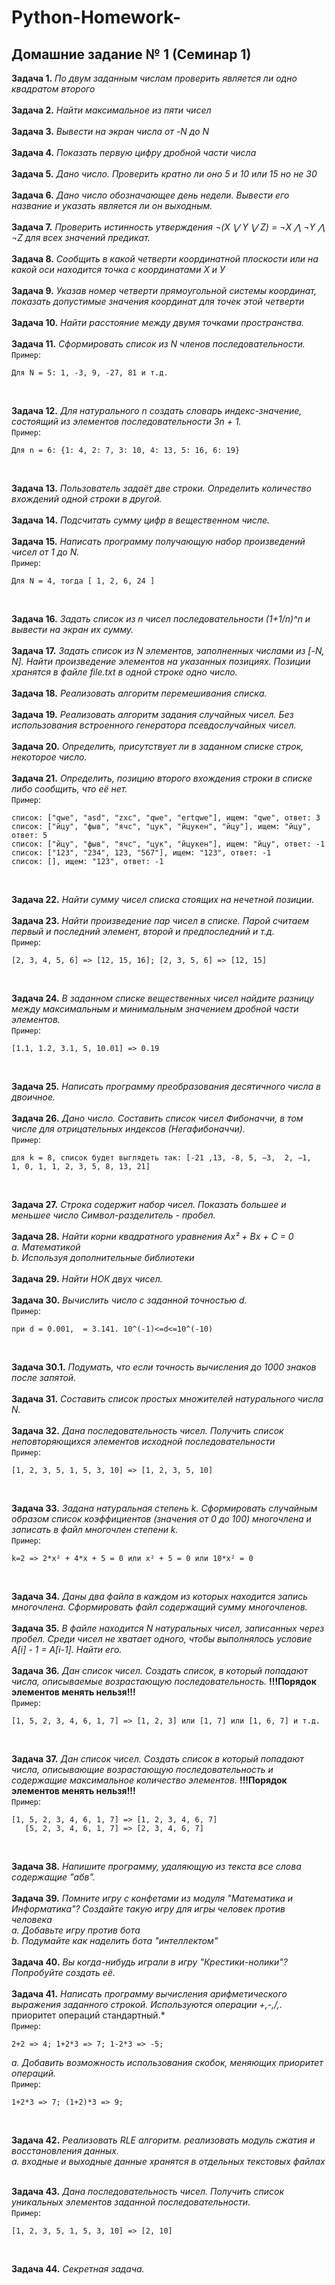  # **Python-Homework-**
## **Домашние задание № 1 (Семинар 1)**
**Задача 1.** *По двум заданным числам проверить является ли одно квадратом второго* <br><br>
**Задача 2.** *Найти максимальное из пяти чисел* <br><br>
**Задача 3.** *Вывести на экран числа от -N до N* <br><br>
**Задача 4.** *Показать первую цифру дробной части числа* <br><br>
**Задача 5.** *Дано число. Проверить кратно ли оно 5 и 10 или 15 но не 30* <br><br>
**Задача 6.** *Дано число обозначающее день недели. Вывести его название и указать является ли он выходным.* <br><br>
**Задача 7.** *Проверить истинность утверждения ¬(X ⋁ Y ⋁ Z) = ¬X ⋀ ¬Y ⋀ ¬Z для всех значений предикат.* <br><br>
**Задача 8.** *Сообщить в какой четверти координатной плоскости или на какой оси находится точка с координатами Х и У* <br><br>
**Задача 9.** *Указав номер четверти прямоугольной системы координат, показать допустимые значения координат для точек этой четверти* <br><br>
**Задача 10.** *Найти расстояние между двумя точками пространства.* <br><br>
**Задача 11.** *Сформировать список из  N членов последовательности.* <br>
`Пример`:
```
Для N = 5: 1, -3, 9, -27, 81 и т.д.
```
<br>

**Задача 12.** *Для натурального n создать словарь индекс-значение, состоящий из элементов последовательности 3n + 1.* <br>
`Пример`:
```
Для n = 6: {1: 4, 2: 7, 3: 10, 4: 13, 5: 16, 6: 19}
```
<br>

**Задача 13.** *Пользователь задаёт две строки. Определить количество вхождений одной строки в другой.* <br><br>
**Задача 14.** *Подсчитать сумму цифр в вещественном числе.* <br><br>
**Задача 15.** *Написать программу получающую набор произведений чисел от 1 до N.* <br>
`Пример`:
```
Для N = 4, тогда [ 1, 2, 6, 24 ]
```
<br>

**Задача 16.** *Задать список из n чисел последовательности (1+1/n)^n и вывести на экран их сумму.* <br><br>
**Задача 17.** *Задать список из N элементов, заполненных числами из [-N, N]. Найти произведение элементов на указанных позициях. Позиции хранятся в файле file.txt в одной строке одно число.* <br><br>
**Задача 18.** *Реализовать алгоритм перемешивания списка.* <br><br>
**Задача 19.** *Реализовать алгоритм задания случайных чисел. Без использования встроенного генератора псевдослучайных чисел.* <br><br>
**Задача 20.** *Определить, присутствует ли в заданном списке строк, некоторое число.* <br><br>
**Задача 21.** *Определить, позицию второго вхождения строки в списке либо сообщить, что её нет.* <br>
`Пример`:
```
список: ["qwe", "asd", "zxc", "qwe", "ertqwe"], ищем: "qwe", ответ: 3
список: ["йцу", "фыв", "ячс", "цук", "йцукен", "йцу"], ищем: "йцу", ответ: 5
список: ["йцу", "фыв", "ячс", "цук", "йцукен"], ищем: "йцу", ответ: -1
список: ["123", "234", 123, "567"], ищем: "123", ответ: -1
список: [], ищем: "123", ответ: -1
```
<br>

**Задача 22.** *Найти сумму чисел списка стоящих на нечетной позиции.* <br><br>
**Задача 23.** *Найти произведение пар чисел в списке. Парой считаем первый и последний элемент, второй и предпоследний и т.д.* <br>
`Пример`:
```
[2, 3, 4, 5, 6] => [12, 15, 16]; [2, 3, 5, 6] => [12, 15] 
```
<br>

**Задача 24.** *В заданном списке вещественных чисел найдите разницу между максимальным и минимальным значением дробной части элементов.* <br>
`Пример`:
```
[1.1, 1.2, 3.1, 5, 10.01] => 0.19 
```
<br>

**Задача 25.** *Написать программу преобразования десятичного числа в двоичное.* <br><br>
**Задача 26.** *Дано число. Составить список чисел Фибоначчи, в том числе для отрицательных индексов (Негафибоначчи).* <br>
`Пример`:
```
для k = 8, список будет выглядеть так: [-21 ,13, -8, 5, −3,  2, −1,  1, 0, 1, 1, 2, 3, 5, 8, 13, 21] 
```
<br>

**Задача 27.** *Строка содержит набор чисел. Показать большее и меньшее число Символ-разделитель - пробел.* <br><br>
**Задача 28.** *Найти корни квадратного уравнения Ax² + Bx + C = 0
<br>a. Математикой
<br>b. Используя дополнительные библиотеки*<br><br>
**Задача 29.** *Найти НОК двух чисел.*<br><br>
**Задача 30.** *Вычислить число  c заданной точностью d.*<br>
`Пример`:
```
при d = 0.001,  = 3.141. 10^(-1)<=d<=10^(-10)
```
<br>

**Задача 30.1.** *Подумать, что если точность вычисления до 1000 знаков после запятой.*<br><br>
**Задача 31.** *Составить список простых множителей натурального числа N.*<br><br>
**Задача 32.** *Дана последовательность чисел. Получить список неповторяющихся элементов исходной последовательности*<br>
`Пример`:
```
[1, 2, 3, 5, 1, 5, 3, 10] => [1, 2, 3, 5, 10]
```
<br>

**Задача 33.** *Задана натуральная степень k. Сформировать случайным образом список коэффициентов (значения от 0 до 100) многочлена и записать в файл многочлен степени k.*<br>
`Пример`:
```
k=2 => 2*x² + 4*x + 5 = 0 или x² + 5 = 0 или 10*x² = 0
```
<br>

**Задача 34.** *Даны два файла в каждом из которых находится запись многочлена. Сформировать файл содержащий сумму многочленов.*<br><br>
**Задача 35.** *В файле находится N натуральных чисел, записанных через пробел. Среди чисел не хватает одного, чтобы выполнялось условие A[i] - 1 = A[i-1]. Найти его.*<br><br>
**Задача 36.** *Дан список чисел. Создать список, в который попадают числа, описываемые возрастающую последовательность.* **!!!Порядок элементов менять нельзя!!!**<br>
`Пример`:
```
[1, 5, 2, 3, 4, 6, 1, 7] => [1, 2, 3] или [1, 7] или [1, 6, 7] и т.д.
```
<br>

**Задача 37.** *Дан список чисел. Создать список в который попадают числа, описывающие возрастающую последовательность и содержащие максимальное количество элементов.* **!!!Порядок элементов менять нельзя!!!**<br>
`Пример`:
```
[1, 5, 2, 3, 4, 6, 1, 7] => [1, 2, 3, 4, 6, 7]
   [5, 2, 3, 4, 6, 1, 7] => [2, 3, 4, 6, 7]
```
<br>

**Задача 38.** *Напишите программу, удаляющую из текста все слова содержащие "абв".*<br><br>
**Задача 39.** *Помните игру с конфетами из модуля "Математика и Информатика"? Создайте такую игру для игры человек против человека
<br>a. Добавьте игру против бота
<br>b. Подумайте как наделить бота "интеллектом"*<br><br>
**Задача 40.** *Вы когда-нибудь играли в игру "Крестики-нолики"? Попробуйте создать её.*<br><br>
**Задача 41.** *Написать программу вычисления арифметического выражения заданного строкой. Используются операции +,-,/,*. приоритет операций стандартный.*<br>
`Пример`:
```
2+2 => 4; 1+2*3 => 7; 1-2*3 => -5;
```
*a. Добавить возможность использования скобок, меняющих приоритет операций.*<br>
`Пример`:
```
1+2*3 => 7; (1+2)*3 => 9;
```
<br>

**Задача 42.** *Реализовать RLE алгоритм. реализовать модуль сжатия и восстановления данных.*
<br>*a. входные и выходные данные хранятся в отдельных текстовых файлах*<br><br>

**Задача 43.** *Дана последовательность чисел. Получить список уникальных элементов заданной последовательности.*<br>
`Пример`:
```
[1, 2, 3, 5, 1, 5, 3, 10] => [2, 10]
```
<br>

**Задача 44.** *Секретная задача.*<br>

















